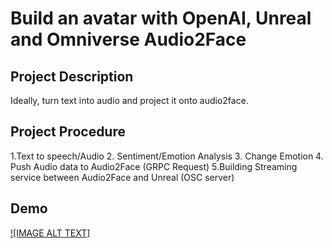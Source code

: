 # Build an avatar with OpenAI, Unreal and Omniverse Audio2Face
## Project Description
Ideally, turn text into audio and project it onto audio2face.
## Project Procedure
1.Text to speech/Audio
2. Sentiment/Emotion Analysis 
3. Change Emotion 
4. Push Audio data to Audio2Face (GRPC Request)
5.Building Streaming service between Audio2Face and Unreal (OSC server)


## Demo
[![IMAGE ALT TEXT]](https://user-images.githubusercontent.com/79441444/234890837-7fd4f2a2-ab41-47e4-9fea-713c3bd09aea.mp4
 "Demo")
